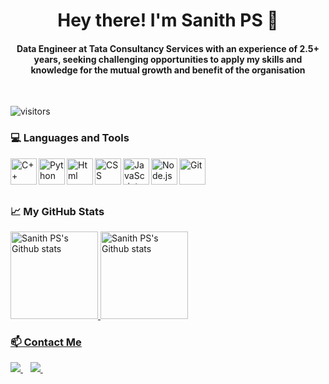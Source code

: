 <h1 align="center">Hey there! I'm Sanith PS 👋 </h1>
<h4 align="center">Data Engineer at Tata Consultancy Services with an experience of 2.5+ years, seeking challenging opportunities to apply my skills and knowledge for the mutual growth and benefit of the organisation </h4>

<br>

![visitors](https://visitor-badge.glitch.me/badge?page_id=sanithps98.visitor-badge)

<div>
  <h3> 💻 Languages and Tools </h3>
  <p>
    <a href="https://isocpp.org/" target="_blank"> <img align="left" alt="C++" height ="42px"  src="https://raw.githubusercontent.com/rahul-jha98/README_icons/main/language_and_tools/square/c%2B%2B/c%2B%2B.svg"/> </a>
    <a href="https://www.python.org" target="_blank"><img align="left" alt="Python" height ="42px" src="https://raw.githubusercontent.com/rahul-jha98/github_readme_icons/main/language_and_tools/square/python/python.svg"></a>
    <a href="https://www.figma.com/" target="_blank"> <img align="left" alt="Html" height ="42px" src="https://github.com/rahul-jha98/README_icons/blob/main/language_and_tools/square/html/html.svg"/> </a>    
    <a href="https://www.w3.org/Style/CSS/Overview.en.html" target="_blank"> <img align="left" alt="CSS" height ="42px" src="https://github.com/rahul-jha98/README_icons/blob/main/language_and_tools/square/css/css.svg"/> </a>    
    <a href="https://developer.mozilla.org/en-US/docs/Web/JavaScript" target="_blank"> <img align="left" alt="JavaScript" height ="42px"  src="https://raw.githubusercontent.com/rahul-jha98/github_readme_icons/main/language_and_tools/square/javascript/javascript.svg"> </a>
    <a href="https://nodejs.org" target="_blank"><img align="left" alt="Node.js" height ="42px" src="https://raw.githubusercontent.com/rahul-jha98/github_readme_icons/main/language_and_tools/square/node/node.svg"> </a>
    <a href="https://git-scm.com/" target="_blank"> <img align="left" alt="Git" height ="42px" src="https://raw.githubusercontent.com/rahul-jha98/github_readme_icons/main/language_and_tools/square/git-scm/git-scm.svg" align="left" alt="git" height='42px'/> </a>
  <p>
</div> 

<div> 
</div>
  
<br>
<br>
<br>
    
<div> 
  <h3> 📈 My GitHub Stats </h3>
  <p>
    <a href="#"> <img height="140px" src="https://github-readme-stats.vercel.app/api/top-langs/?username=sanithps98&hide=TeX&layout=compact&theme=radical" alt="Sanith PS's Github stats" />
    <a href="#"> <img height="140px" src="https://github-readme-stats.vercel.app/api?username=sanithps98&count_private=true&include_all_commits=true&show_icons=true&theme=radical" alt="Sanith PS's Github stats" />
  </p>
</div>

<div>
  <h3> 📫 Contact Me </h3>
  <p>
    <a href="https://www.linkedin.com/in/sanithps98/">
      <img src="https://img.shields.io/badge/LinkedIn-blue.svg?style=for-the-badge&logo=linkedin" />
    </a>&nbsp;&nbsp;
    <a href="https://www.instagram.com/sa___niii/">
      <img src="https://img.shields.io/badge/Instagram-E4405F?style=for-the-badge&logo=instagram&logoColor=white" />        
    </a>&nbsp;&nbsp;
  </p>
 </div>

